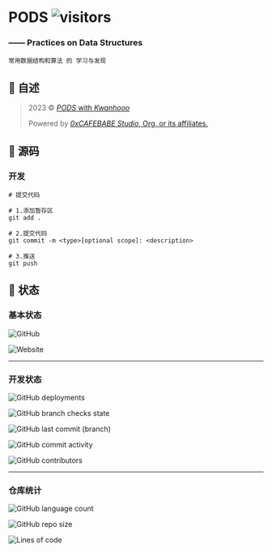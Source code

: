 # PODS ![visitors](https://visitor-badge.glitch.me/badge?page_id=Kwanhooo.PODS)

### —— Practices on Data Structures

`常用数据结构和算法 的 学习与发现`

## 📔 自述

> 2023 © [_PODS_ with _Kwanhooo_](https://pods.0xCAFEBABE.cn)
>
> Powered by [_0xCAFEBABE Studio_, Org. or its affiliates.](https://www.csu.edu.cn/)

## 🦾 源码

### 开发

```shell
# 提交代码

# 1.添加暂存区
git add .

# 2.提交代码
git commit -m <type>[optional scope]: <description>

# 3.推送
git push
```

## 🏃 状态

### 基本状态

![GitHub](https://img.shields.io/github/license/Kwanhooo/PODS?style=for-the-badge)

![Website](https://img.shields.io/website?label=prod-services&style=for-the-badge&url=https://pods.0xcafebabe.cn)

---

### 开发状态

![GitHub deployments](https://img.shields.io/github/deployments/Kwanhooo/PODS/Production?label=Dev-Env%20deploy&style=for-the-badge)

![GitHub branch checks state](https://img.shields.io/github/checks-status/Kwanhooo/PODS/main?label=master%20%E5%88%86%E6%94%AF%E6%A3%80%E6%9F%A5&style=for-the-badge)

![GitHub last commit (branch)](https://img.shields.io/github/last-commit/Kwanhooo/PODS/main?style=for-the-badge)

![GitHub commit activity](https://img.shields.io/github/commit-activity/w/Kwanhooo/PODS?style=for-the-badge)

![GitHub contributors](https://img.shields.io/github/contributors/Kwanhooo/PODS?style=for-the-badge)

---

### 仓库统计

![GitHub language count](https://img.shields.io/github/languages/count/Kwanhooo/PODS?style=for-the-badge)

![GitHub repo size](https://img.shields.io/github/repo-size/Kwanhooo/PODS?style=for-the-badge)

![Lines of code](https://img.shields.io/tokei/lines/github/Kwanhooo/PODS?style=for-the-badge)
